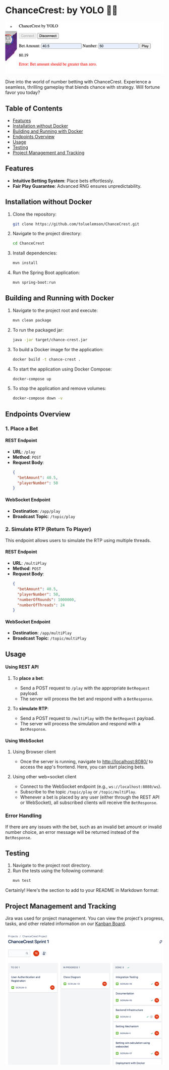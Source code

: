 

# ChanceCrest: by YOLO 🌊🎲

![img.png](chance-crest.png)

Dive into the world of number betting with ChanceCrest. Experience a seamless, thrilling gameplay that blends chance with strategy. Will fortune favor you today?

## Table of Contents

- [Features](#features)
- [Installation without Docker](#installation-without-docker)
- [Building and Running with Docker](#building-and-running-with-docker)
- [Endpoints Overview](#EndpointsOverview)
- [Usage](#usage)
- [Testing](#testing)
- [Project Management and Tracking](#project-management-and-tracking)

## Features

- **Intuitive Betting System**: Place bets effortlessly.
- **Fair Play Guarantee**: Advanced RNG ensures unpredictability.

## Installation without Docker

1. Clone the repository:
   ```bash
   git clone https://github.com/toluelemson/ChanceCrest.git
   ```

2. Navigate to the project directory:
   ```bash
   cd ChanceCrest
   ```

3. Install dependencies:
   ```bash
   mvn install
   ```

4. Run the Spring Boot application:
   ```bash
   mvn spring-boot:run
   ```

## Building and Running with Docker

1. Navigate to the project root and execute:
   ```bash
   mvn clean package
   ```

2. To run the packaged jar:
   ```bash
   java -jar target/chance-crest.jar
   ```

3. To build a Docker image for the application:
   ```bash
   docker build -t chance-crest .
   ```

4. To start the application using Docker Compose:
   ```bash
   docker-compose up
   ```

5. To stop the application and remove volumes:
   ```bash
   docker-compose down -v
   ```

## Endpoints Overview

### 1. Place a Bet

#### REST Endpoint

- **URL**: `/play`
- **Method**: `POST`
- **Request Body**:
  ```json
  {
    "betAmount": 40.5,
    "playerNumber": 50
  }
  ```

#### WebSocket Endpoint

- **Destination**: `/app/play`
- **Broadcast Topic**: `/topic/play`

### 2. Simulate RTP (Return To Player)

This endpoint allows users to simulate the RTP using multiple threads.

#### REST Endpoint

- **URL**: `/multiPlay`
- **Method**: `POST`
- **Request Body**:
  ```json
  {
    "betAmount": 40.5,
    "playerNumber": 50,
    "numberOfRounds": 1000000,
    "numberOfThreads": 24
  }
  ```

#### WebSocket Endpoint

- **Destination**: `/app/multiPlay`
- **Broadcast Topic**: `/topic/multiPlay`

## Usage

#### Using REST API

1. To **place a bet**:
   - Send a POST request to `/play` with the appropriate `BetRequest` payload.
   - The server will process the bet and respond with a `BetResponse`.

2. To **simulate RTP**:
   - Send a POST request to `/multiPlay` with the `BetRequest` payload.
   - The server will process the simulation and respond with a `BetResponse`.


#### Using WebSocket
1. Using Browser client
   - Once the server is running, navigate to [http://localhost:8080/](http://localhost:8080/) to access the app's frontend. Here, you can start placing bets.

2. Using other web=socket client

   - Connect to the WebSocket endpoint (e.g., `ws://localhost:8080/ws`).
   - Subscribe to the topic `/topic/play` or `/topic/multiPlay`. 
   - Whenever a bet is placed by any user (either through the REST API or WebSocket), all subscribed clients will receive the `BetResponse`.

### Error Handling

If there are any issues with the bet, such as an invalid bet amount or invalid number choice, an error message will be returned instead of the `BetResponse`.


## Testing

1. Navigate to the project root directory.
2. Run the tests using the following command:
   ```bash
   mvn test
   ```

Certainly! Here's the section to add to your README in Markdown format:


## Project Management and Tracking

Jira was used for project management. You can view the project's progress, tasks, and other related information on our [Kanban Board](https://id.atlassian.com/invite/p/jira-software?id=Z1hx25OeSSCMJW2S9FtwXQ).

![Kanban Board Screenshot](kanban-board.png)
